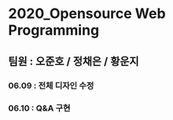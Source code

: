 # 2020_Opensource Web Programming
## 팀원 : 오준호 / 정채은 / 황운지

### 06.09 : 전체 디자인 수정
### 06.10 : Q&A 구현

